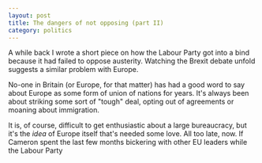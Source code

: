```yaml
---
layout: post
title: The dangers of not opposing (part II)
category: politics
---
```


A while back I wrote a short piece on how the Labour Party got into a bind because it had failed to oppose austerity. Watching the Brexit debate unfold suggests a similar problem with Europe.

No-one in Britain (or Europe, for that matter) has had a good word to say about Europe as some form of union of nations for years. It's always been about striking some sort of "tough" deal, opting out of agreements or moaning about immigration.

It is, of course, difficult to get enthusiastic about a large bureaucracy, but it's the _idea_ of Europe itself that's needed some love. All too late, now. If Cameron spent the last few months bickering with other EU leaders while the Labour Party  
